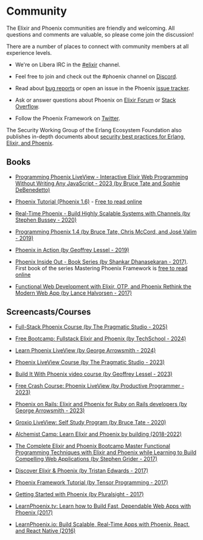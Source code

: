 # Community

The Elixir and Phoenix communities are friendly and welcoming. All questions and comments are valuable, so please come join the discussion!

There are a number of places to connect with community members at all experience levels.

  * We're on Libera IRC in the [\#elixir](https://web.libera.chat/?channels=#elixir) channel.

  * Feel free to join and check out the #phoenix channel on [Discord](https://discord.gg/elixir).

  * Read about [bug reports](https://github.com/phoenixframework/phoenix/blob/main/CONTRIBUTING.md#bug-reports) or open an issue in the Phoenix [issue tracker](https://github.com/phoenixframework/phoenix/issues).

  * Ask or answer questions about Phoenix on [Elixir Forum](https://elixirforum.com/c/phoenix-forum) or [Stack Overflow](https://stackoverflow.com/questions/tagged/phoenix-framework).

  * Follow the Phoenix Framework on [Twitter](https://twitter.com/elixirphoenix).

The Security Working Group of the Erlang Ecosystem Foundation also publishes in-depth documents about [security best practices for Erlang, Elixir, and Phoenix](https://erlef.github.io/security-wg/web_app_security_best_practices_beam/).

## Books

  * [Programming Phoenix LiveView - Interactive Elixir Web Programming Without Writing Any JavaScript - 2023 (by Bruce Tate and Sophie DeBenedetto)](https://pragprog.com/titles/liveview/programming-phoenix-liveview/)

  * [Phoenix Tutorial (Phoenix 1.6)](https://thephoenixtutorial.org/) - [Free to read online](https://thephoenixtutorial.org/book)

  * [Real-Time Phoenix - Build Highly Scalable Systems with Channels (by Stephen Bussey - 2020)](https://pragprog.com/titles/sbsockets/real-time-phoenix/)

  * [Programming Phoenix 1.4 (by Bruce Tate, Chris McCord, and José Valim - 2019)](https://pragprog.com/titles/phoenix14/programming-phoenix-1-4/)

  * [Phoenix in Action (by Geoffrey Lessel - 2019)](https://manning.com/books/phoenix-in-action)

  * [Phoenix Inside Out - Book Series (by Shankar Dhanasekaran - 2017)](https://shankardevy.com/phoenix-book/). First book of the series Mastering Phoenix Framework is [free to read online](https://shankardevy.com/phoenix-inside-out-mpf/)

  * [Functional Web Development with Elixir, OTP, and Phoenix Rethink the Modern Web App (by Lance Halvorsen - 2017)](https://pragprog.com/titles/lhelph/functional-web-development-with-elixir-otp-and-phoenix/)

## Screencasts/Courses

  * [Full-Stack Phoenix Course (by The Pragmatic Studio - 2025)](https://pragmaticstudio.com/courses/phoenix)

  * [Free Bootcamp: Fullstack Elixir and Phoenix (by TechSchool - 2024)](https://techschool.dev/en/bootcamps/fullstack-elixir-and-phoenix)

  * [Learn Phoenix LiveView (by George Arrowsmith - 2024)](https://phoenixliveview.com)

  * [Phoenix LiveView Course (by The Pragmatic Studio - 2023)](https://pragmaticstudio.com/courses/phoenix-liveview)

  * [Build It With Phoenix video course (by Geoffrey Lessel - 2023)](https://builditwithphoenix.com)

  * [Free Crash Course: Phoenix LiveView (by Productive Programmer - 2023)](https://www.productiveprogrammer.com/learn-phoenix-liveview-free)

  * [Phoenix on Rails: Elixir and Phoenix for Ruby on Rails developers (by George Arrowsmith - 2023)](https://phoenixonrails.com)

  * [Groxio LiveView: Self Study Program (by Bruce Tate - 2020)](https://grox.io/language/liveview/course)

  * [Alchemist Camp: Learn Elixir and Phoenix by building (2018-2022)](https://alchemist.camp/episodes)

  * [The Complete Elixir and Phoenix Bootcamp Master Functional Programming Techniques with Elixir and Phoenix while Learning to Build Compelling Web Applications (by Stephen Grider - 2017)](https://www.udemy.com/the-complete-elixir-and-phoenix-bootcamp-and-tutorial/)

  * [Discover Elixir & Phoenix (by Tristan Edwards - 2017)](https://www.ludu.co/course/discover-elixir-phoenix)

  * [Phoenix Framework Tutorial (by Tensor Programming - 2017)](https://www.youtube.com/watch?v=irDC1nWKhZ8&index=6&list=PLJbE2Yu2zumAgKjSPyFtvYjP5LqgzafQq)

  * [Getting Started with Phoenix (by Pluralsight - 2017)](https://www.pluralsight.com/courses/phoenix-getting-started)

  * [LearnPhoenix.tv: Learn how to Build Fast, Dependable Web Apps with Phoenix (2017)](https://www.learnphoenix.tv/)

  * [LearnPhoenix.io: Build Scalable, Real-Time Apps with Phoenix, React, and React Native (2016)](https://www.learnphoenix.io/)
